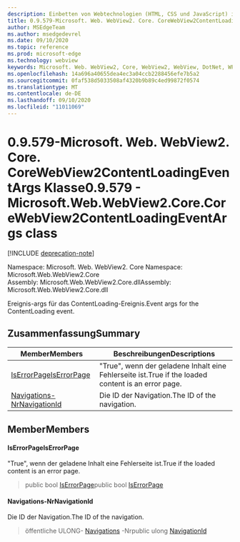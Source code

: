 ```yaml
---
description: Einbetten von Webtechnologien (HTML, CSS und JavaScript) in ihre systemeigenen Anwendungen mit dem Microsoft Edge WebView2-Steuerelement
title: 0.9.579-Microsoft. Web. WebView2. Core. CoreWebView2ContentLoadingEventArgs
author: MSEdgeTeam
ms.author: msedgedevrel
ms.date: 09/10/2020
ms.topic: reference
ms.prod: microsoft-edge
ms.technology: webview
keywords: Microsoft. Web. WebView2, Core, WebView2, WebView, DotNet, WPF, WinForms, APP, Edge, CoreWebView2, CoreWebView2Controller, Browser Control, Edge HTML, Microsoft. Web. WebView2. Core. CoreWebView2ContentLoadingEventArgs
ms.openlocfilehash: 14a696a40655dea4ec3a04ccb2288456efe7b5a2
ms.sourcegitcommit: 0faf538d5033508af4320b9b89c4ed99872f0574
ms.translationtype: MT
ms.contentlocale: de-DE
ms.lasthandoff: 09/10/2020
ms.locfileid: "11011069"
---
```

# <span data-ttu-id="2d728-104">0.9.579-Microsoft. Web. WebView2. Core. CoreWebView2ContentLoadingEventArgs Klasse</span><span class="sxs-lookup"><span data-stu-id="2d728-104">0.9.579 - Microsoft.Web.WebView2.Core.CoreWebView2ContentLoadingEventArgs class</span></span> 

[!INCLUDE [deprecation-note](../../includes/deprecation-note.md)]

<span data-ttu-id="2d728-105">Namespace: Microsoft. Web. WebView2. Core </span><span class="sxs-lookup"><span data-stu-id="2d728-105">Namespace: Microsoft.Web.WebView2.Core</span></span>\
<span data-ttu-id="2d728-106">Assembly: Microsoft.Web.WebView2.Core.dll</span><span class="sxs-lookup"><span data-stu-id="2d728-106">Assembly: Microsoft.Web.WebView2.Core.dll</span></span>

<span data-ttu-id="2d728-107">Ereignis-args für das ContentLoading-Ereignis.</span><span class="sxs-lookup"><span data-stu-id="2d728-107">Event args for the ContentLoading event.</span></span>

## <span data-ttu-id="2d728-108">Zusammenfassung</span><span class="sxs-lookup"><span data-stu-id="2d728-108">Summary</span></span>

 <span data-ttu-id="2d728-109">Member</span><span class="sxs-lookup"><span data-stu-id="2d728-109">Members</span></span>                        | <span data-ttu-id="2d728-110">Beschreibungen</span><span class="sxs-lookup"><span data-stu-id="2d728-110">Descriptions</span></span>
--------------------------------|---------------------------------------------
[<span data-ttu-id="2d728-111">IsErrorPage</span><span class="sxs-lookup"><span data-stu-id="2d728-111">IsErrorPage</span></span>](#iserrorpage) | <span data-ttu-id="2d728-112">"True", wenn der geladene Inhalt eine Fehlerseite ist.</span><span class="sxs-lookup"><span data-stu-id="2d728-112">True if the loaded content is an error page.</span></span>
[<span data-ttu-id="2d728-113">Navigations-Nr</span><span class="sxs-lookup"><span data-stu-id="2d728-113">NavigationId</span></span>](#navigationid) | <span data-ttu-id="2d728-114">Die ID der Navigation.</span><span class="sxs-lookup"><span data-stu-id="2d728-114">The ID of the navigation.</span></span>

## <span data-ttu-id="2d728-115">Member</span><span class="sxs-lookup"><span data-stu-id="2d728-115">Members</span></span>

#### <span data-ttu-id="2d728-116">IsErrorPage</span><span class="sxs-lookup"><span data-stu-id="2d728-116">IsErrorPage</span></span> 

<span data-ttu-id="2d728-117">"True", wenn der geladene Inhalt eine Fehlerseite ist.</span><span class="sxs-lookup"><span data-stu-id="2d728-117">True if the loaded content is an error page.</span></span>

> <span data-ttu-id="2d728-118">public bool [IsErrorPage](#iserrorpage)</span><span class="sxs-lookup"><span data-stu-id="2d728-118">public bool [IsErrorPage](#iserrorpage)</span></span>

#### <span data-ttu-id="2d728-119">Navigations-Nr</span><span class="sxs-lookup"><span data-stu-id="2d728-119">NavigationId</span></span> 

<span data-ttu-id="2d728-120">Die ID der Navigation.</span><span class="sxs-lookup"><span data-stu-id="2d728-120">The ID of the navigation.</span></span>

> <span data-ttu-id="2d728-121">öffentliche ULONG- [Navigations](#navigationid) -Nr</span><span class="sxs-lookup"><span data-stu-id="2d728-121">public ulong [NavigationId](#navigationid)</span></span>

